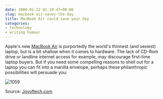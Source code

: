 ```yaml
---
date: 2008-01-22 01:19:47+00:00
slug: macbook-air-saves-the-day
title: MacBook Air could save your day
categories:
- technology
- writing humour
---
```


Apple's new [MacBook Air](http://www.apple.com/macbookair/) is purportedly the world's thinnest (and sexiest) laptop, but is a bit shallow when it comes to hardware. The lack of CD-Rom drive or landline internet access for example, may discourage first-time laptop buyers. But if you need some compelling reasons to shell out for a laptop you can fit into a manilla envelope, perhaps these philanthropic possibilities will persuade you:

![1059](http://wordbit.freehostia.com/wp-content/uploads/2008/01/10593.gif)

Source: [Joyoftech.com](http://joyoftech.com/joyoftech/joyarchives/1059.html)
